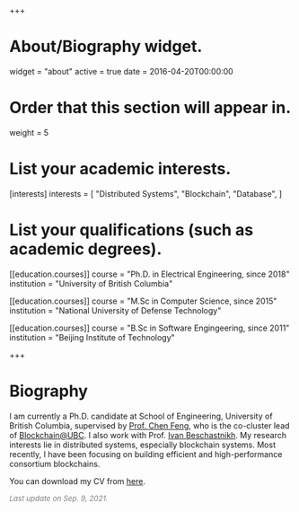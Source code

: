 +++
# About/Biography widget.
widget = "about"
active = true
date = 2016-04-20T00:00:00

# Order that this section will appear in.
weight = 5

# List your academic interests.
[interests]
  interests = [
    "Distributed Systems",
    "Blockchain",
    "Database",
  ]

# List your qualifications (such as academic degrees).
[[education.courses]]
  course = "Ph.D. in Electrical Engineering, since 2018"
  institution = "University of British Columbia"

[[education.courses]]
  course = "M.Sc in Computer Science, since 2015"
  institution = "National University of Defense Technology"

[[education.courses]]
  course = "B.Sc in Software Engingeering, since 2011"
  institution = "Beijing Institute of Technology"

+++

# Biography

I am currently a Ph.D. candidate at School of Engineering, University of British Columbia, supervised by [Prof. Chen Feng](https://people.ok.ubc.ca/cfeng01/index.html), who is the co-cluster lead of [Blockchain@UBC](https://blockchain.ubc.ca).
I also work with Prof. [Ivan Beschastnikh](https://www.cs.ubc.ca/~bestchai/). My research interests lie in distributed systems, especially blockchain systems.
Most recently, I have been focusing on building efficient and high-performance consortium blockchains.

You can download my CV from [here](https://fangyugai.me/files/cv.pdf).

<font color=gray size=2>*Last update on Sep. 9, 2021.*</font>
